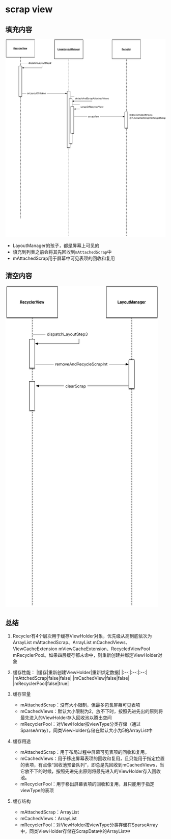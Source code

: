 # scrap view

## 填充内容

![添加到scrap集合](/img/添加到scrap集合.png)

- LayoutManager的孩子，都是屏幕上可见的
- 填充到列表之前会将其先回收到`mAttachedScrap`中
- mAttachedScrap用于屏幕中可见表项的回收和复用
  
## 清空内容

![scrap清空内容](/img/scrap清空内容.png)

## 总结

1. Recycler有4个层次用于缓存ViewHolder对象，优先级从高到底依次为ArrayList<ViewHolder> mAttachedScrap、ArrayList<ViewHolder> mCachedViews、ViewCacheExtension mViewCacheExtension、RecycledViewPool mRecyclerPool。如果四层缓存都未命中，则重新创建并绑定ViewHolder对象

2. 缓存性能：
    |缓存|重新创建ViewHolder|重新绑定数据|
    |:--:|:--:|:--:|
    |mAttchedScrap|false|false|
    |mCachedView|false|false|
    |mRecyclerPool|false|true|

3. 缓存容量
    - mAttachedScrap：没有大小限制，但最多包含屏幕可见表项
    - mCachedViews：默认大小限制为2，放不下时，按照先进先出的原则将最先进入的ViewHolder存入回收池以腾出空间
    - mRecyclerPool：对ViewHolder按viewType分类存储（通过SparseArray），同类ViewHolder存储在默认大小为5的ArrayList中
4. 缓存用途
    - mAttachedScrap：用于布局过程中屏幕可见表项的回收和复用。
    - mCachedViews：用于移出屏幕表项的回收和复用，且只能用于指定位置的表项，有点像“回收池预备队列”，即总是先回收到mCachedViews，当它放不下的时候，按照先进先出原则将最先进入的ViewHolder存入回收池。
    - mRecyclerPool：用于移出屏幕表项的回收和复用，且只能用于指定viewType的表项
5. 缓存结构
    - mAttachedScrap：ArrayList<ViewHolder>
    - mCachedViews：ArrayList<ViewHolder>
    - mRecyclerPool：对ViewHolder按viewType分类存储在SparseArray<ScrapData>中，同类ViewHolder存储在ScrapData中的ArrayList中
